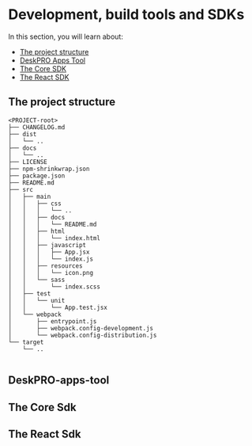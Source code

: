 # Development, build tools and SDKs

In this section, you will learn about:

- [The project structure](#the-project-structure)
- [DeskPRO Apps Tool](#deskpro-apps-tool)
- [The Core SDK](#the-core-sdk)
- [The React SDK](#the-react-sdk)

## The project structure

```
<PROJECT-root>
├── CHANGELOG.md
├── dist
│   └── .. 
├── docs
│   └── ..    
├── LICENSE
├── npm-shrinkwrap.json
├── package.json
├── README.md
├── src
│   ├── main
│   │   ├── css
│   │   │   └── ..
│   │   ├── docs
│   │   │   └── README.md
│   │   ├── html
│   │   │   └── index.html
│   │   ├── javascript
│   │   │   ├── App.jsx
│   │   │   └── index.js
│   │   ├── resources
│   │   │   └── icon.png
│   │   └── sass
│   │       └── index.scss
│   ├── test
│   │   └── unit
│   │       └── App.test.jsx
│   └── webpack
│       ├── entrypoint.js
│       ├── webpack.config-development.js
│       └── webpack.config-distribution.js
└── target
    └── ..


```

## DeskPRO-apps-tool

## The Core Sdk

## The React Sdk